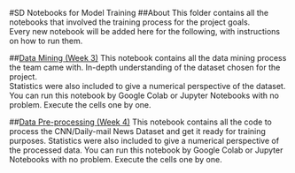 #SD Notebooks for Model Training
##About
This folder contains all the notebooks that involved the training process for the project goals.  
Every new notebook will be added here for the following, with instructions on how to run them.

##[Data Mining (Week 3)](./Data_mining.ipynb)
This notebook contains all the data mining process the team came with. In-depth understanding of the dataset chosen for the project.  
Statistics were also included to give a numerical perspective of the dataset.
You can run this notebook by Google Colab or Jupyter Notebooks with no problem. Execute the cells one by one.

##[Data Pre-processing (Week 4)](./SD2_data_preprocessing.ipynb)
This notebook contains all the code to process the CNN/Daily-mail News Dataset and get it ready for training purposes.
Statistics were also included to give a numerical perspective of the processed data.
You can run this notebook by Google Colab or Jupyter Notebooks with no problem. Execute the cells one by one.
